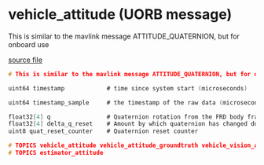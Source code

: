 # vehicle_attitude (UORB message)

This is similar to the mavlink message ATTITUDE_QUATERNION, but for onboard use

[source file](https://github.com/PX4/PX4-Autopilot/blob/master/msg/vehicle_attitude.msg)

```c
# This is similar to the mavlink message ATTITUDE_QUATERNION, but for onboard use

uint64 timestamp		    # time since system start (microseconds)

uint64 timestamp_sample     # the timestamp of the raw data (microseconds)

float32[4] q			    # Quaternion rotation from the FRD body frame to the NED earth frame
float32[4] delta_q_reset 	# Amount by which quaternion has changed during last reset
uint8 quat_reset_counter	# Quaternion reset counter

# TOPICS vehicle_attitude vehicle_attitude_groundtruth vehicle_vision_attitude
# TOPICS estimator_attitude

```
